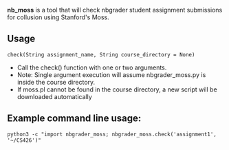 **nb_moss** is a tool that will check nbgrader student assignment submissions for collusion using Stanford's Moss.

## Usage
```
check(String assignment_name, String course_directory = None)
```
* Call the check() function with one or two arguments.
* Note: Single argument execution will assume nbgrader_moss.py is inside the course directory.
* If moss.pl cannot be found in the course directory, a new script will be downloaded automatically

## Example command line usage:
```
python3 -c "import nbgrader_moss; nbgrader_moss.check('assignment1', '~/CS426')"
```
